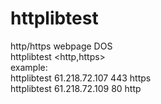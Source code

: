 # httplibtest
http/https webpage DOS<br>
httplibtest <Destination IP> <port> <http,https><br>
example:<br>
httplibtest 61.218.72.107 443 https<br>
httplibtest 61.218.72.109 80 http<br>
<br>
